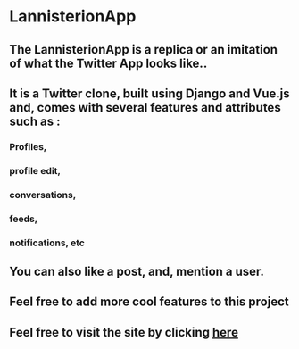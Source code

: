 # LannisterionApp
## The LannisterionApp is a replica or an imitation of what the Twitter App looks like.. 
## It is a Twitter clone, built using Django and Vue.js and, comes with several features and attributes such as :
### Profiles,
### profile edit,
### conversations, 
### feeds, 
### notifications, etc
## You can also like a post, and, mention a user.
## Feel free to add more cool features to this project

## Feel free to visit the site by clicking [here](https://lannisterion.herokuapp.com)
